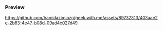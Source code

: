 ### Preview

https://github.com/hamidazimiazp/geek.with.me/assets/89732313/403aae2e-2b83-4e47-b08d-09ad4c027d49

